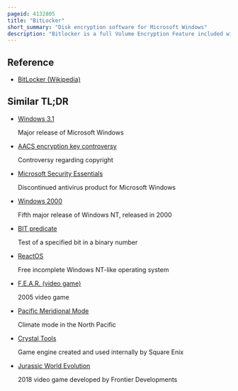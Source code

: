 ```yaml
---
pageid: 4132805
title: "BitLocker"
short_summary: "Disk encryption software for Microsoft Windows"
description: "Bitlocker is a full Volume Encryption Feature included with microsoft Windows Versions starting with Windows vista. It is designed to protect Data by providing Encryption for whole Volumes. By Default, it uses the Advanced Encryption Standard Algorithm in Cipher Block Chaining or 'Xor–Encrypt–Xor -based Tweaked Codebook Mode with ciphertext stealing' Mode with a 128-bit or 256-bit Key. Cbc is not used over the whole Disk ; it is applied to each Individual Sector."
---
```


## Reference

- [BitLocker (Wikipedia)](https://en.wikipedia.org/?curid=4132805)

## Similar TL;DR

- [Windows 3.1](/tldr/en/windows-31)

  Major release of Microsoft Windows

- [AACS encryption key controversy](/tldr/en/aacs-encryption-key-controversy)

  Controversy regarding copyright

- [Microsoft Security Essentials](/tldr/en/microsoft-security-essentials)

  Discontinued antivirus product for Microsoft Windows

- [Windows 2000](/tldr/en/windows-2000)

  Fifth major release of Windows NT, released in 2000

- [BIT predicate](/tldr/en/bit-predicate)

  Test of a specified bit in a binary number

- [ReactOS](/tldr/en/reactos)

  Free incomplete Windows NT-like operating system

- [F.E.A.R. (video game)](/tldr/en/fear-video-game)

  2005 video game

- [Pacific Meridional Mode](/tldr/en/pacific-meridional-mode)

  Climate mode in the North Pacific

- [Crystal Tools](/tldr/en/crystal-tools)

  Game engine created and used internally by Square Enix

- [Jurassic World Evolution](/tldr/en/jurassic-world-evolution)

  2018 video game developed by Frontier Developments
